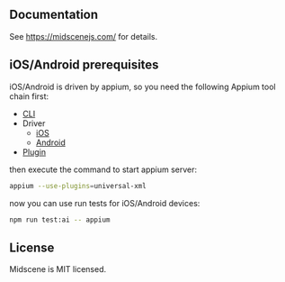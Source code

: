 ## Documentation

See https://midscenejs.com/ for details.

## iOS/Android prerequisites

iOS/Android is driven by appium, so you need the following Appium tool chain first:
- [CLI](https://appium.io/docs/en/latest/quickstart/install/)
- Driver
  - [iOS](https://github.com/appium/appium-xcuitest-driver)
  - [Android](https://github.com/appium/appium-uiautomator2-driver)
- [Plugin](https://github.com/appium/appium/tree/master/packages/universal-xml-plugin)

then execute the command to start appium server:

```bash
appium --use-plugins=universal-xml
```

now you can use run tests for iOS/Android devices:

```bash
npm run test:ai -- appium
```

## License

Midscene is MIT licensed.